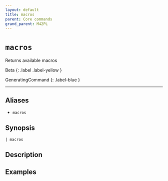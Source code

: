 ```yaml
---
layout: default
title: macros
parent: Core commands
grand_parent: M42PL
---
```


# `macros`

Returns available macros

Beta
{: .label .label-yellow }

GeneratingCommand
{: .label-blue }

---


## Aliases

* `macros`

## Synopsis

```shell
| macros 
```

## Description

## Examples

